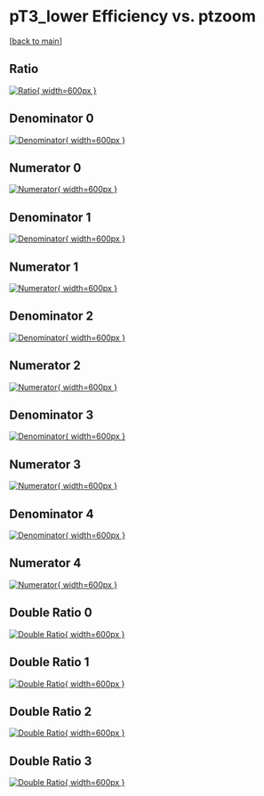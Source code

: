 # pT3_lower Efficiency vs. ptzoom

[[back to main](./)]



## Ratio

[![Ratio](../mtv/var/pT3_lower_base_11_0_eff_ptzoom.png){ width=600px }](../mtv/var/pT3_lower_base_11_0_eff_ptzoom.pdf)

## Denominator 0

[![Denominator](../mtv/den/pT3_lower_base_11_0_eff_ptzoom_den0.png){ width=600px }](../mtv/den/pT3_lower_base_11_0_eff_ptzoom_den0.pdf)

## Numerator 0

[![Numerator](../mtv/num/pT3_lower_base_11_0_eff_ptzoom_num0.png){ width=600px }](../mtv/num/pT3_lower_base_11_0_eff_ptzoom_num0.pdf)

## Denominator 1

[![Denominator](../mtv/den/pT3_lower_base_11_0_eff_ptzoom_den1.png){ width=600px }](../mtv/den/pT3_lower_base_11_0_eff_ptzoom_den1.pdf)

## Numerator 1

[![Numerator](../mtv/num/pT3_lower_base_11_0_eff_ptzoom_num1.png){ width=600px }](../mtv/num/pT3_lower_base_11_0_eff_ptzoom_num1.pdf)

## Denominator 2

[![Denominator](../mtv/den/pT3_lower_base_11_0_eff_ptzoom_den2.png){ width=600px }](../mtv/den/pT3_lower_base_11_0_eff_ptzoom_den2.pdf)

## Numerator 2

[![Numerator](../mtv/num/pT3_lower_base_11_0_eff_ptzoom_num2.png){ width=600px }](../mtv/num/pT3_lower_base_11_0_eff_ptzoom_num2.pdf)

## Denominator 3

[![Denominator](../mtv/den/pT3_lower_base_11_0_eff_ptzoom_den3.png){ width=600px }](../mtv/den/pT3_lower_base_11_0_eff_ptzoom_den3.pdf)

## Numerator 3

[![Numerator](../mtv/num/pT3_lower_base_11_0_eff_ptzoom_num3.png){ width=600px }](../mtv/num/pT3_lower_base_11_0_eff_ptzoom_num3.pdf)

## Denominator 4

[![Denominator](../mtv/den/pT3_lower_base_11_0_eff_ptzoom_den4.png){ width=600px }](../mtv/den/pT3_lower_base_11_0_eff_ptzoom_den4.pdf)

## Numerator 4

[![Numerator](../mtv/num/pT3_lower_base_11_0_eff_ptzoom_num4.png){ width=600px }](../mtv/num/pT3_lower_base_11_0_eff_ptzoom_num4.pdf)

## Double Ratio 0

[![Double Ratio](../mtv/ratio/pT3_lower_base_11_0_eff_ptzoom_ratio0.png){ width=600px }](../mtv/ratio/pT3_lower_base_11_0_eff_ptzoom_ratio0.pdf)

## Double Ratio 1

[![Double Ratio](../mtv/ratio/pT3_lower_base_11_0_eff_ptzoom_ratio1.png){ width=600px }](../mtv/ratio/pT3_lower_base_11_0_eff_ptzoom_ratio1.pdf)

## Double Ratio 2

[![Double Ratio](../mtv/ratio/pT3_lower_base_11_0_eff_ptzoom_ratio2.png){ width=600px }](../mtv/ratio/pT3_lower_base_11_0_eff_ptzoom_ratio2.pdf)

## Double Ratio 3

[![Double Ratio](../mtv/ratio/pT3_lower_base_11_0_eff_ptzoom_ratio3.png){ width=600px }](../mtv/ratio/pT3_lower_base_11_0_eff_ptzoom_ratio3.pdf)

